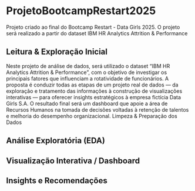 # ProjetoBootcampRestart2025
Projeto criado ao final do Bootcamp Restart - Data Girls 2025. O projeto será realizado a partir do dataset IBM HR Analytics Attrition & Performance

## Leitura & Exploração Inicial
Neste projeto de análise de dados, será utilizado o dataset “IBM HR Analytics Attrition & Performance”, com o objetivo de investigar os principais fatores que influenciam a rotatividade de funcionários. A proposta é conduzir todas as etapas de um projeto real de dados — da exploração e tratamento das informações à construção de visualizações interativas — para oferecer insights estratégicos à empresa fictícia Data Girls S.A. O resultado final será um dashboard que apoie a área de Recursos Humanos na tomada de decisões voltadas à retenção de talentos e melhoria do desempenho organizacional.
Limpeza & Preparação dos Dados

## Análise Exploratória (EDA)

## Visualização Interativa / Dashboard

## Insights e Recomendações
